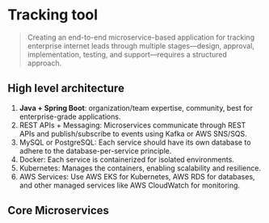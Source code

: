 # Tracking tool

> Creating an end-to-end microservice-based application for tracking enterprise internet leads through multiple stages—design, approval, implementation, testing, and support—requires a structured approach. 



## High level architecture
1. **Java + Spring Boot**: organization/team expertise, community, best for enterprise-grade applications.
2. REST APIs + Messaging: Microservices communicate through REST APIs and publish/subscribe to events using Kafka or AWS SNS/SQS.
3. MySQL or PostgreSQL: Each service should have its own database to adhere to the database-per-service principle.
4. Docker: Each service is containerized for isolated environments.
5. Kubernetes: Manages the containers, enabling scalability and resilience.
6. AWS Services: Use AWS EKS for Kubernetes, AWS RDS for databases, and other managed services like AWS CloudWatch for monitoring.

## Core Microservices
